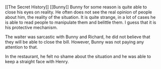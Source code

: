
[[The Secret History]] [[Bunny]] Bunny for some reason is quite able to close his eyes on reality. He often does not see the real opinion of people about him, the reality of the situation. It is quite strange, in a lot of cases he is able to read people to manipulate them and belittle them. I guess that it is his protective mechanism.

The waiter was sarcastic with Bunny and Richard, he did not believe that they will be able to close the bill. However, Bunny was not paying any attention to that.

In the restaurant, he felt no shame about the situation and he was able to keep a straight face with Henry. 